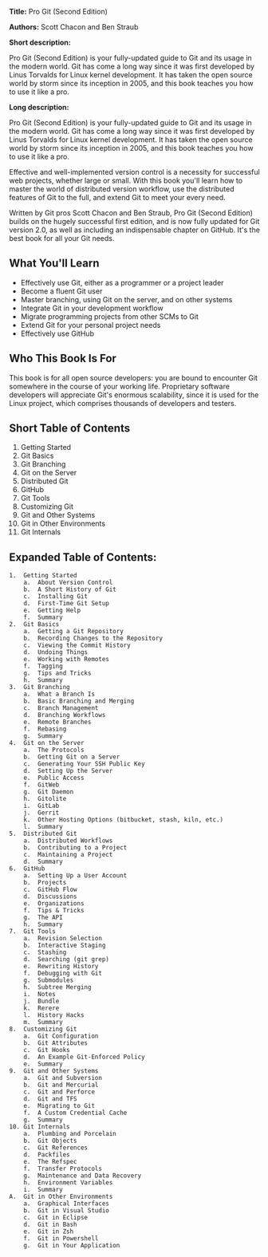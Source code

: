 <!-- Pro Git 양식을 참고하려고 첨부함. 향후 삭제 예정 -->
**Title:** Pro Git (Second Edition)

**Authors:** Scott Chacon and Ben Straub

**Short description:**

Pro Git (Second Edition) is your fully-updated guide to Git and its usage in the modern world. Git has come a long way since it was first developed by Linus Torvalds for Linux kernel development. It has taken the open source world by storm since its inception in 2005, and this book teaches you how to use it like a pro.

**Long description:**

Pro Git (Second Edition) is your fully-updated guide to Git and its usage in the modern world. Git has come a long way since it was first developed by Linus Torvalds for Linux kernel development. It has taken the open source world by storm since its inception in 2005, and this book teaches you how to use it like a pro.

Effective and well-implemented version control is a necessity for successful web projects, whether large or small. With this book you'll learn how to master the world of distributed version workflow, use the distributed features of Git to the full, and extend Git to meet your every need.

Written by Git pros Scott Chacon and Ben Straub, Pro Git (Second Edition) builds on the hugely successful first edition, and is now fully updated for Git version 2.0, as well as including an indispensable chapter on GitHub. It's the best book for all your Git needs.

## What You'll Learn

* Effectively use Git, either as a programmer or a project leader
* Become a fluent Git user
* Master branching, using Git on the server, and on other systems
* Integrate Git in your development workflow
* Migrate programming projects from other SCMs to Git
* Extend Git for your personal project needs
* Effectively use GitHub

## Who This Book Is For

This book is for all open source developers: you are bound to encounter Git somewhere in the course of your working life. Proprietary software developers will appreciate Git's enormous scalability, since it is used for the Linux project, which comprises thousands of developers and testers.


## Short Table of Contents

1.	Getting Started
2.	Git Basics
3.	Git Branching
4.	Git on the Server
5.	Distributed Git
6.	GitHub
7.	Git Tools
8.	Customizing Git
9.	Git and Other Systems
10.	Git in Other Environments
11.	Git Internals

## Expanded Table of Contents:

```
1.	Getting Started
    a.	About Version Control
    b.	A Short History of Git
    c.	Installing Git
    d.	First-Time Git Setup
    e.	Getting Help
    f.	Summary
2.	Git Basics
    a.	Getting a Git Repository
    b.	Recording Changes to the Repository
    c.	Viewing the Commit History
    d.	Undoing Things
    e.	Working with Remotes
    f.	Tagging
    g.	Tips and Tricks
    h.	Summary
3.	Git Branching
    a.	What a Branch Is
    b.	Basic Branching and Merging
    c.	Branch Management
    d.	Branching Workflows
    e.	Remote Branches
    f.	Rebasing
    g.	Summary
4.	Git on the Server
    a.	The Protocols
    b.	Getting Git on a Server
    c.	Generating Your SSH Public Key
    d.	Setting Up the Server
    e.	Public Access
    f.	GitWeb
    g.	Git Daemon
    h.	Gitolite
    i.	GitLab
    j.	Gerrit
    k.	Other Hosting Options (bitbucket, stash, kiln, etc.)
    l.	Summary
5.	Distributed Git
    a.	Distributed Workflows
    b.	Contributing to a Project
    c.	Maintaining a Project
    d.	Summary
6.	GitHub
    a.	Setting Up a User Account
    b.	Projects
    c.	GitHub Flow
    d.	Discussions
    e.	Organizations
    f.	Tips & Tricks
    g.	The API
    h.	Summary
7.	Git Tools
    a.	Revision Selection
    b.	Interactive Staging
    c.	Stashing
    d.	Searching (git grep)
    e.	Rewriting History
    f.	Debugging with Git
    g.	Submodules
    h.	Subtree Merging
    i.	Notes
    j.	Bundle
    k.	Rerere
    l.	History Hacks
    m.	Summary
8.	Customizing Git
    a.	Git Configuration
    b.	Git Attributes
    c.	Git Hooks
    d.	An Example Git-Enforced Policy
    e.	Summary
9.	Git and Other Systems
    a.	Git and Subversion
    b.	Git and Mercurial
    c.	Git and Perforce
    d.	Git and TFS
    e.	Migrating to Git
    f.	A Custom Credential Cache
    g.	Summary
10.	Git Internals
    a.	Plumbing and Porcelain
    b.	Git Objects
    c.	Git References
    d.	Packfiles
    e.	The Refspec
    f.	Transfer Protocols
    g.	Maintenance and Data Recovery
    h.	Environment Variables
    i.	Summary
A.	Git in Other Environments
    a.	Graphical Interfaces
    b.	Git in Visual Studio
    c.	Git in Eclipse
    d.	Git in Bash
    e.	Git in Zsh
    f.	Git in Powershell
    g.	Git in Your Application
```
